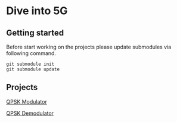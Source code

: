 # Dive into 5G

## Getting started

Before start working on the projects please update submodules via following command.
```
git submodule init
git submodule update
```

## Projects

[QPSK Modulator](/qpsk-modulator/README.md)

[QPSK Demodulator](/qpsk-demodulator/README.md)
